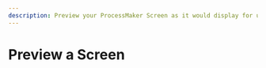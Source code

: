 ```yaml
---
description: Preview your ProcessMaker Screen as it would display for users.
---
```


# Preview a Screen

